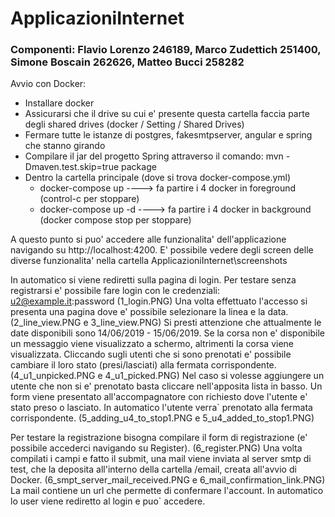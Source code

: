 # ApplicazioniInternet
### Componenti: Flavio Lorenzo 246189, Marco Zudettich 251400, Simone Boscain 262626, Matteo Bucci 258282

Avvio con Docker:
* Installare docker
* Assicurarsi che il drive su cui e' presente questa cartella faccia parte degli shared drives (docker / Setting / Shared Drives)
* Fermare tutte le istanze di postgres, fakesmtpserver, angular e spring che stanno girando
* Compilare il jar del progetto Spring attraverso il comando: mvn -Dmaven.test.skip=true package
* Dentro la cartella principale (dove si trova docker-compose.yml)
    * docker-compose up                ----> fa partire i 4 docker in foreground (control-c per stoppare)
    * docker-compose up -d             ----> fa partire i 4 docker in background (docker compose stop per stoppare)

A questo punto si puo' accedere alle funzionalita' dell'applicazione navigando su http://localhost:4200.
E' possibile vedere degli screen delle diverse funzionalita' nella cartella ApplicazioniInternet\screenshots

In automatico si viene rediretti sulla pagina di login.
Per testare senza registrarsi e' possibile fare login con le credenziali: u2@example.it:password  (1_login.PNG)
Una volta effettuato l'accesso si presenta una pagina dove e' possibile selezionare la linea e la data.  (2_line_view.PNG e 3_line_view.PNG)
Si presti attenzione che attualmente le date disponibili sono 14/06/2019 - 15/06/2019.
Se la corsa non e' disponibile un messaggio viene visualizzato a schermo, altrimenti la corsa viene visualizzata.
Cliccando sugli utenti che si sono prenotati e' possibile cambiare il loro stato (presi/lasciati) alla fermata corrispondente. (4_u1_unpicked.PNG e 4_u1_picked.PNG)
Nel caso si volesse aggiungere un utente che non si e' prenotato basta cliccare nell'apposita lista in basso.
Un form viene presentato all'accompagnatore con richiesto dove l'utente e' stato preso o lasciato. In automatico l'utente
verra` prenotato alla fermata corrispondente. (5_adding_u4_to_stop1.PNG e 5_u4_added_to_stop1.PNG)

Per testare la registrazione bisogna compilare il form di registrazione (e' possibile accederci navigando su Register).  (6_register.PNG)
Una volta compilati i campi e fatto il submit, una mail viene inviata al server smtp di test, che la deposita all'interno della 
cartella /email, creata all'avvio di Docker. (6_smpt_server_mail_received.PNG e 6_mail_confirmation_link.PNG)
La mail contiene un url che permette di confermare l'account. In automatico lo user viene rediretto al login e puo` accedere.

